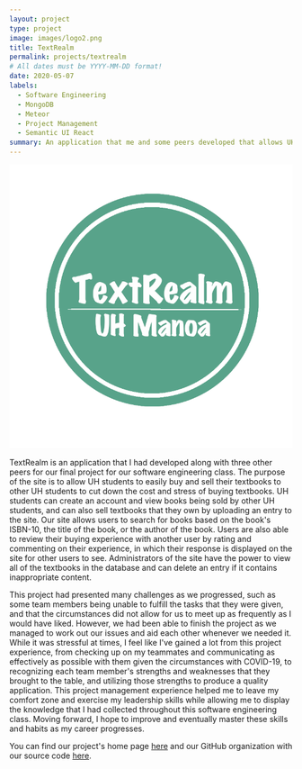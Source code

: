 ```yaml
---
layout: project
type: project
image: images/logo2.png
title: TextRealm
permalink: projects/textrealm
# All dates must be YYYY-MM-DD format!
date: 2020-05-07
labels:
  - Software Engineering
  - MongoDB
  - Meteor
  - Project Management
  - Semantic UI React
summary: An application that me and some peers developed that allows UH students to easily buy and sell textbooks with other UH students for our final project for our software engineering class.
---
```


<img class="ui medium right floated rounded image" src="/images/textrealmlogo.png" length="1000" width="800">

TextRealm is an application that I had developed along with three other peers for our final project for our software 
engineering class. The purpose of the site is to allow UH students to easily buy and sell their textbooks to other UH students 
to cut down the cost and stress of buying textbooks. UH students can create an account and view books being sold by other UH 
students, and can also sell textbooks that they own by uploading an entry to the site. Our site allows users to search for 
books based on the book's ISBN-10, the title of the book, or the author of the book. Users are also able to review their 
buying experience with another user by rating and commenting on their experience, in which their response is displayed on the 
site for other users to see. Administrators of the site have the power to view all of the textbooks in the database and can 
delete an entry if it contains inappropriate content.

This project had presented many challenges as we progressed, such as some team members being unable to fulfill the tasks that 
they were given, and that the circumstances did not allow for us to meet up as frequently as I would have liked. However, we 
had been able to finish the project as we managed to work out our issues and aid each other whenever we needed it. While it 
was stressful at times, I feel like I've gained a lot from this project experience, from checking up on my teammates and 
communicating as effectively as possible with them given the circumstances with COVID-19, to recognizing each team member's 
strengths and weaknesses that they brought to the table, and utilizing those strengths to produce a quality application. This 
project management experience helped me to leave my comfort zone and exercise my leadership skills while allowing me to 
display the knowledge that I had collected throughout this software engineering class. Moving forward, I hope to improve and 
eventually master these skills and habits as my career progresses.

You can find our project's home page [here](https://textrealm.github.io/) and our GitHub organization with our source code 
[here](https://github.com/textrealm).
